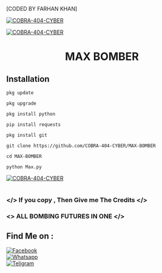 [CODED BY FARHAN KHAN]

<a href="#"><img title="COBRA-404-CYBER" src="https://a.top4top.io/p_26354rhi70.jpg"></a>

<a href="#"><img title="COBRA-404-CYBER" src="https://img.shields.io/badge/AUTHOR-FARHAN%20KHAN-red"></a>

<h1 align="center">MAX BOMBER</h1>


## <b>Installation</b>

```
pkg update

pkg upgrade

pkg install python

pip install requests

pkg install git

git clone https://github.com/COBRA-404-CYBER/MAX-BOMBER

cd MAX-BOMBER

python Max.py

```

<a href="#"><img title="COBRA-404-CYBER" src="https://h.top4top.io/p_2628jq4fd0.jpg"></a>
<h1 align="center"></h1>

### </> If you copy , Then Give me The Credits </>

### <\> ALL BOMBING FUTURES IN ONE </>

## Find Me on :

[![Facebook](https://img.shields.io/badge/Facebook-FARHAN%20KHAN-blue)](https://www.facebook.com/virtua.jhonny.sins?mibextid=ZbWKwL)</br>
[![Whatsapp](https://img.shields.io/badge/WHATSAPP-FARHAN%20KHAN-green)](https://wa.me/+8801838847447?text=)</br>
[![Teligram](https://img.shields.io/badge/TELIGRAM-C08r4-blue)](t.me/C08r4)</br>
